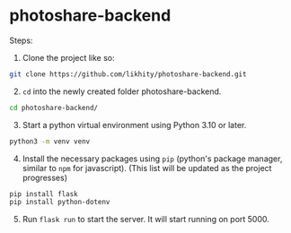 # photoshare-backend

Steps:
1. Clone the project like so:
```bash
git clone https://github.com/likhity/photoshare-backend.git
```
2. `cd` into the newly created folder photoshare-backend.
```bash
cd photoshare-backend/
```
3. Start a python virtual environment using Python 3.10 or later.
```bash
python3 -m venv venv
```
4. Install the necessary packages using `pip` (python's package manager, similar to `npm` for javascript). (This list will be updated as the project progresses)
```bash
pip install flask
pip install python-dotenv
```
5. Run `flask run` to start the server. It will start running on port 5000.